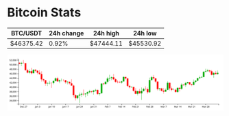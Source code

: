 # Bitcoin Stats

BTC/USDT|24h change|24h high|24h low|
|---|---|---|---|
|$46375.42|0.92%|$47444.11|$45530.92|

<img src="./chart.svg">
